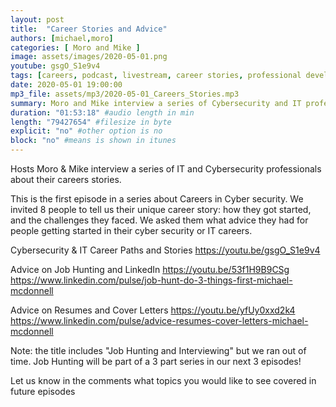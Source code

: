 ```yaml
---
layout: post
title:  "Career Stories and Advice"
authors: [michael,moro]
categories: [ Moro and Mike ]
image: assets/images/2020-05-01.png
youtube: gsgO_S1e9v4
tags: [careers, podcast, livestream, career stories, professional development]
date: 2020-05-01 19:00:00
mp3_file: assets/mp3/2020-05-01_Careers_Stories.mp3
summary: Moro and Mike interview a series of Cybersecurity and IT professionals about their career stories and advice for career development.
duration: "01:53:18" #audio length in min
length: "79427654" #filesize in byte
explicit: "no" #other option is no
block: "no" #means is shown in itunes
---
```

Hosts Moro &amp; Mike interview a series of IT and Cybersecurity professionals about their careers stories.

This is the first episode in a series about Careers in Cyber security. We invited 8 people to tell us their unique career story: how they got started, and the challenges they faced. We asked them what advice they had for people getting started in their cyber security or IT careers.

Cybersecurity & IT Career Paths and Stories
  https://youtu.be/gsgO_S1e9v4

Advice on Job Hunting and LinkedIn
  https://youtu.be/53f1H9B9CSg
  https://www.linkedin.com/pulse/job-hunt-do-3-things-first-michael-mcdonnell

Advice on Resumes and Cover Letters
  https://youtu.be/yfUy0xxd2k4
  https://www.linkedin.com/pulse/advice-resumes-cover-letters-michael-mcdonnell

Note: the title includes "Job Hunting and Interviewing" but we ran out of time. Job Hunting will be part of a 3 part series in our next 3 episodes!

Let us know in the comments what topics you would like to see covered in future episodes 
